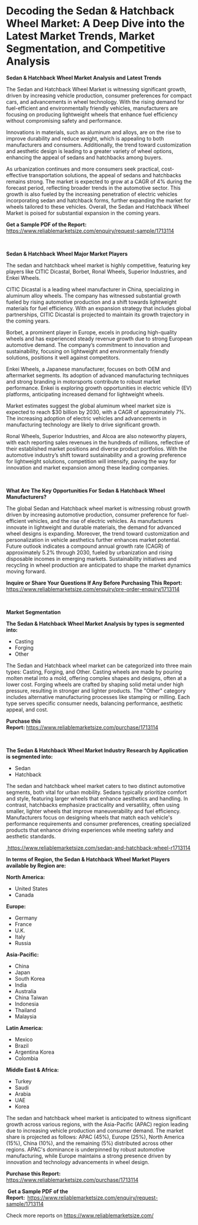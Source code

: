 <p><h1>Decoding the Sedan & Hatchback Wheel Market: A Deep Dive into the Latest Market Trends, Market Segmentation, and Competitive Analysis</h1></p><p><strong>Sedan & Hatchback Wheel Market Analysis and Latest Trends</strong></p>
<p><p>The Sedan and Hatchback Wheel Market is witnessing significant growth, driven by increasing vehicle production, consumer preferences for compact cars, and advancements in wheel technology. With the rising demand for fuel-efficient and environmentally friendly vehicles, manufacturers are focusing on producing lightweight wheels that enhance fuel efficiency without compromising safety and performance. </p><p>Innovations in materials, such as aluminum and alloys, are on the rise to improve durability and reduce weight, which is appealing to both manufacturers and consumers. Additionally, the trend toward customization and aesthetic design is leading to a greater variety of wheel options, enhancing the appeal of sedans and hatchbacks among buyers.</p><p>As urbanization continues and more consumers seek practical, cost-effective transportation solutions, the appeal of sedans and hatchbacks remains strong. The market is expected to grow at a CAGR of 4% during the forecast period, reflecting broader trends in the automotive sector. This growth is also fueled by the increasing penetration of electric vehicles incorporating sedan and hatchback forms, further expanding the market for wheels tailored to these vehicles. Overall, the Sedan and Hatchback Wheel Market is poised for substantial expansion in the coming years.</p></p>
<p><strong>Get a Sample PDF of the Report:&nbsp;</strong> <a href="https://www.reliablemarketsize.com/enquiry/request-sample/1713114?utm_campaign=2946&utm_medium=2&utm_source=Github&utm_content=ia&utm_term=28032025&utm_id=sedan-hatchback-wheel">https://www.reliablemarketsize.com/enquiry/request-sample/1713114</a></p>
<p>&nbsp;</p>
<p><strong>Sedan & Hatchback Wheel Major Market Players</strong></p>
<p><p>The sedan and hatchback wheel market is highly competitive, featuring key players like CITIC Dicastal, Borbet, Ronal Wheels, Superior Industries, and Enkei Wheels. </p><p>CITIC Dicastal is a leading wheel manufacturer in China, specializing in aluminum alloy wheels. The company has witnessed substantial growth fueled by rising automotive production and a shift towards lightweight materials for fuel efficiency. With an expansion strategy that includes global partnerships, CITIC Dicastal is projected to maintain its growth trajectory in the coming years.</p><p>Borbet, a prominent player in Europe, excels in producing high-quality wheels and has experienced steady revenue growth due to strong European automotive demand. The company’s commitment to innovation and sustainability, focusing on lightweight and environmentally friendly solutions, positions it well against competitors.</p><p>Enkei Wheels, a Japanese manufacturer, focuses on both OEM and aftermarket segments. Its adoption of advanced manufacturing techniques and strong branding in motorsports contribute to robust market performance. Enkei is exploring growth opportunities in electric vehicle (EV) platforms, anticipating increased demand for lightweight wheels.</p><p>Market estimates suggest the global aluminum wheel market size is expected to reach $30 billion by 2030, with a CAGR of approximately 7%. The increasing adoption of electric vehicles and advancements in manufacturing technology are likely to drive significant growth.</p><p>Ronal Wheels, Superior Industries, and Alcoa are also noteworthy players, with each reporting sales revenues in the hundreds of millions, reflective of their established market positions and diverse product portfolios. With the automotive industry’s shift toward sustainability and a growing preference for lightweight solutions, competition will intensify, paving the way for innovation and market expansion among these leading companies.</p></p>
<p>&nbsp;</p>
<p><strong>What Are The Key Opportunities For Sedan & Hatchback Wheel Manufacturers?</strong></p>
<p><p>The global Sedan and Hatchback wheel market is witnessing robust growth driven by increasing automotive production, consumer preference for fuel-efficient vehicles, and the rise of electric vehicles. As manufacturers innovate in lightweight and durable materials, the demand for advanced wheel designs is expanding. Moreover, the trend toward customization and personalization in vehicle aesthetics further enhances market potential. Future outlook indicates a compound annual growth rate (CAGR) of approximately 5.2% through 2030, fueled by urbanization and rising disposable incomes in emerging markets. Sustainability initiatives and recycling in wheel production are anticipated to shape the market dynamics moving forward.</p></p>
<p><strong>Inquire or Share Your Questions If Any Before Purchasing This Report:</strong> <a href="https://www.reliablemarketsize.com/enquiry/pre-order-enquiry/1713114?utm_campaign=2946&utm_medium=2&utm_source=Github&utm_content=ia&utm_term=28032025&utm_id=sedan-hatchback-wheel">https://www.reliablemarketsize.com/enquiry/pre-order-enquiry/1713114</a></p>
<p>&nbsp;</p>
<p><strong>Market Segmentation</strong></p>
<p><strong>The Sedan & Hatchback Wheel Market Analysis by types is segmented into:</strong></p>
<p><ul><li>Casting</li><li>Forging</li><li>Other</li></ul></p>
<p><p>The Sedan and Hatchback wheel market can be categorized into three main types: Casting, Forging, and Other. Casting wheels are made by pouring molten metal into a mold, offering complex shapes and designs, often at a lower cost. Forging wheels are crafted by shaping solid metal under high pressure, resulting in stronger and lighter products. The "Other" category includes alternative manufacturing processes like stamping or milling. Each type serves specific consumer needs, balancing performance, aesthetic appeal, and cost.</p></p>
<p><strong>Purchase this Report:&nbsp;</strong><a href="https://www.reliablemarketsize.com/purchase/1713114?utm_campaign=2946&utm_medium=2&utm_source=Github&utm_content=ia&utm_term=28032025&utm_id=sedan-hatchback-wheel">https://www.reliablemarketsize.com/purchase/1713114</a></p>
<p>&nbsp;</p>
<p><strong>The Sedan & Hatchback Wheel Market Industry Research by Application is segmented into:</strong></p>
<p><ul><li>Sedan</li><li>Hatchback</li></ul></p>
<p><p>The sedan and hatchback wheel market caters to two distinct automotive segments, both vital for urban mobility. Sedans typically prioritize comfort and style, featuring larger wheels that enhance aesthetics and handling. In contrast, hatchbacks emphasize practicality and versatility, often using smaller, lighter wheels that improve maneuverability and fuel efficiency. Manufacturers focus on designing wheels that match each vehicle's performance requirements and consumer preferences, creating specialized products that enhance driving experiences while meeting safety and aesthetic standards.</p></p>
<p><a href="https://www.reliablemarketsize.com/sedan-and-hatchback-wheel-r1713114?utm_campaign=2946&utm_medium=2&utm_source=Github&utm_content=ia&utm_term=28032025&utm_id=sedan-hatchback-wheel">&nbsp;https://www.reliablemarketsize.com/sedan-and-hatchback-wheel-r1713114</a></p>
<p><strong>In terms of Region, the Sedan & Hatchback Wheel Market Players available by Region are:</strong></p>
<p>
    <p> <strong> North America: </strong>
        <ul>
            <li>United States</li>
            <li>Canada</li>
        </ul>
        </p> 
    <p> <strong> Europe: </strong>
        <ul>
            <li>Germany</li>
            <li>France</li>
            <li>U.K.</li>
            <li>Italy</li>
            <li>Russia</li>
        </ul>
        </p> 
    <p> <strong> Asia-Pacific: </strong>
        <ul>
            <li>China</li>
            <li>Japan</li>
            <li>South Korea</li>
            <li>India</li>
            <li>Australia</li>
            <li>China Taiwan</li>
            <li>Indonesia</li>
            <li>Thailand</li>
            <li>Malaysia</li>
        </ul>
        </p> 
    <p> <strong> Latin America: </strong>
        <ul>
            <li>Mexico</li>
            <li>Brazil</li>
            <li>Argentina Korea</li>
            <li>Colombia</li>
        </ul>
        </p> 
    <p> <strong> Middle East & Africa: </strong>
        <ul>
            <li>Turkey</li>
            <li>Saudi</li>
            <li>Arabia</li>
            <li>UAE</li>
            <li>Korea</li>
        </ul>
    </p>
    </p>
<p><p>The sedan and hatchback wheel market is anticipated to witness significant growth across various regions, with the Asia-Pacific (APAC) region leading due to increasing vehicle production and consumer demand. The market share is projected as follows: APAC (45%), Europe (25%), North America (15%), China (10%), and the remaining (5%) distributed across other regions. APAC's dominance is underpinned by robust automotive manufacturing, while Europe maintains a strong presence driven by innovation and technology advancements in wheel design.</p></p>
<p><strong>Purchase this Report: </strong><a href="https://www.reliablemarketsize.com/purchase/1713114?utm_campaign=2946&utm_medium=2&utm_source=Github&utm_content=ia&utm_term=28032025&utm_id=sedan-hatchback-wheel">https://www.reliablemarketsize.com/purchase/1713114</a></p>
<p>&nbsp;<strong>Get a Sample PDF of the Report:&nbsp;&nbsp;</strong><a href="https://www.reliablemarketsize.com/enquiry/request-sample/1713114?utm_campaign=2946&utm_medium=2&utm_source=Github&utm_content=ia&utm_term=28032025&utm_id=sedan-hatchback-wheel">https://www.reliablemarketsize.com/enquiry/request-sample/1713114</a></p>
<p><strong></strong></p>
<p>Check more reports on <a href="https://www.reliablemarketsize.com/?utm_campaign=2946&utm_medium=2&utm_source=Github&utm_content=ia&utm_term=28032025&utm_id=sedan-hatchback-wheel">https://www.reliablemarketsize.com/</a></p>